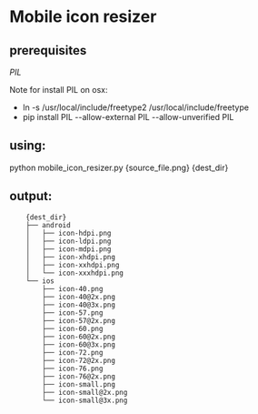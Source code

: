 # Mobile icon resizer

## prerequisites

*PIL*

Note for install PIL on osx:

* ln -s /usr/local/include/freetype2 /usr/local/include/freetype
* pip install PIL --allow-external PIL --allow-unverified PIL

## using:

python mobile_icon_resizer.py {source_file.png} {dest_dir}

## output:

        {dest_dir}
        ├── android
        │   ├── icon-hdpi.png
        │   ├── icon-ldpi.png
        │   ├── icon-mdpi.png
        │   ├── icon-xhdpi.png
        │   ├── icon-xxhdpi.png
        │   └── icon-xxxhdpi.png
        └── ios
            ├── icon-40.png
            ├── icon-40@2x.png
            ├── icon-40@3x.png
            ├── icon-57.png
            ├── icon-57@2x.png
            ├── icon-60.png
            ├── icon-60@2x.png
            ├── icon-60@3x.png
            ├── icon-72.png
            ├── icon-72@2x.png
            ├── icon-76.png
            ├── icon-76@2x.png
            ├── icon-small.png
            ├── icon-small@2x.png
            └── icon-small@3x.png